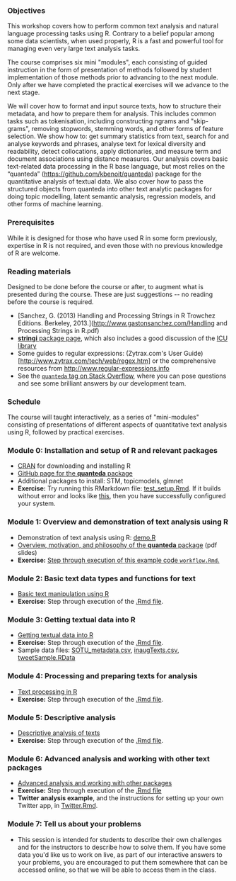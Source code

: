 
### Objectives

This workshop covers how to perform common text analysis and natural language processing tasks using R.  Contrary to a belief popular among some data scientists, when used properly, R is a fast and powerful tool for managing even very large text analysis tasks.  

The course comprises six mini "modules", each consisting of guided instruction in the form of presentation of methods followed by student implementation of those methods prior to advancing to the next module.   Only after we have completed the practical exercises will we advance to the next stage.  

We will cover how to format and input source texts, how to structure their metadata, and how to prepare them for analysis.  This includes common tasks such as tokenisation, including constructing ngrams and "skip-grams", removing stopwords, stemming words, and other forms of feature selection.  We show how to: get summary statistics from text, search for and analyse keywords and phrases, analyse text for lexical diversity and readability,  detect collocations, apply dictionaries, and measure term and document associations using distance measures.  Our analysis covers basic text-related data processing in the R base language, but most relies on the “quanteda” (https://github.com/kbenoit/quanteda) package for the quantitative analysis of textual data.  We also cover how to pass the structured objects from quanteda into other text analytic packages for doing topic modelling, latent semantic analysis, regression models, and other forms of machine learning.



### Prerequisites

While it is designed for those who have used R in some form previously, expertise in R is not required, and even those with no previous knowledge of R are welcome.

### Reading materials

Designed to be done before the course or after, to augment what is presented during the course.  These are just suggestions -- no reading before the course is required.

*  [Sanchez, G. (2013) Handling and Processing Strings in R Trowchez Editions. Berkeley, 2013.](http://www.gastonsanchez.com/Handling and Processing Strings in R.pdf)  
*  [**stringi** package page](http://www.rexamine.com/resources/stringi/), which also includes a good discussion of the [ICU library](http://site.icu-project.org)  
*  Some guides to regular expressions: (Zytrax.com's User Guide)[http://www.zytrax.com/tech/web/regex.htm]
 or the comprehensive resources from http://www.regular-expressions.info  
*  See the [`quanteda` tag on Stack Overflow](http://stackoverflow.com/questions/tagged/quanteda), where you can pose questions and see some brilliant answers by our development team.


### Schedule

The course will taught interactively, as a series of "mini-modules" consisting of presentations of different aspects of quantitative text analysis using R, followed by practical exercises. 


### Module 0: Installation and setup of R and relevant packages

*  [CRAN](https://cran.r-project.org) for downloading and installing R
*  [GitHub page for the **quanteda** package](https://github.com/kbenoit/quanteda)
*  Additional packages to install:  STM, topicmodels, glmnet
*  **Exercise:**  Try running this RMarkdown file: [test_setup.Rmd](0_setup/test_setup.Rmd).  If it builds without error and looks like [this](http://htmlpreview.github.com/?https://github.com/kbenoit/ITAUR/blob/master/0_setup/test_setup.html), then you have successfully configured your system.

### Module 1: Overview and demonstration of text analysis using R

*  Demonstration of text analysis using R: [demo.R](1_demo/demo.R)
*  [Overview, motivation, and philosophy of the **quanteda** package](1_demo/motivation.pdf) (pdf slides)
*  **Exercise:** [Step through execution of this example code `workflow.Rmd`.](1_demo/workflow.Rmd)

### Module 2: Basic text data types and functions for text

*  [Basic text manipulation using R](http://htmlpreview.github.io/?https://github.com/kbenoit/ITAUR/blob/master/2_text_manipulation/text_manipulation.html)
*  **Exercise:** Step through execution of the [.Rmd file](2_text_manipulation/text_manipulation.Rmd).


### Module 3: Getting textual data into R

*  [Getting textual data into R](http://htmlpreview.github.com/?https://github.com/kbenoit/ITAUR/blob/master/3_file_import/file_import.html)
*  **Exercise:** Step through execution of the [.Rmd file](3_file_import/file_import.Rmd).
*  Sample data files: [SOTU_metadata.csv](https://github.com/kbenoit/ITAUR/blob/master/data/SOTU_metadata.csv), [inaugTexts.csv](https://github.com/kbenoit/ITAUR/blob/master/data/inaugTexts.csv), [tweetSample.RData](https://github.com/kbenoit/ITAUR/blob/master/data/tweetSample.RData)


### Module 4: Processing and preparing texts for analysis

*  [Text processing in R](http://www.kenbenoit.net/files/preparingtexts.html)
*  **Exercise:** Step through execution of the [.Rmd file](4_preparing_texts/preparingtexts.Rmd).


### Module 5: Descriptive analysis

*  [Descriptive analysis of texts](http://htmlpreview.github.com/?https://github.com/kbenoit/ITAUR/blob/master/5_descriptive/descriptive.html)
*  **Exercise:** Step through execution of the [.Rmd file](5_descriptive/descriptive.Rmd).


### Module 6: Advanced analysis and working with other text packages

*  [Advanced analysis and working with other packages](http://htmlpreview.github.com/?https://github.com/kbenoit/ITAUR/blob/master/6_advanced/advanced.html)
*  **Exercise:** Step through execution of the [.Rmd file](6_advanced/advanced.Rmd)
*  **Twitter analysis example**, and the instructions for setting up your own Twitter app, in [Twitter.Rmd](6_advanced/Twitter.Rmd). 


### Module 7: Tell us about your problems

*  This session is intended for students to describe their own challenges and for the instructors to describe how to solve them.  If you have some data you'd like us to work on live, as part of our interactive answers to your problems, you are encouraged to put them somewhere that can be accessed online, so that we will be able to access them in the class.




